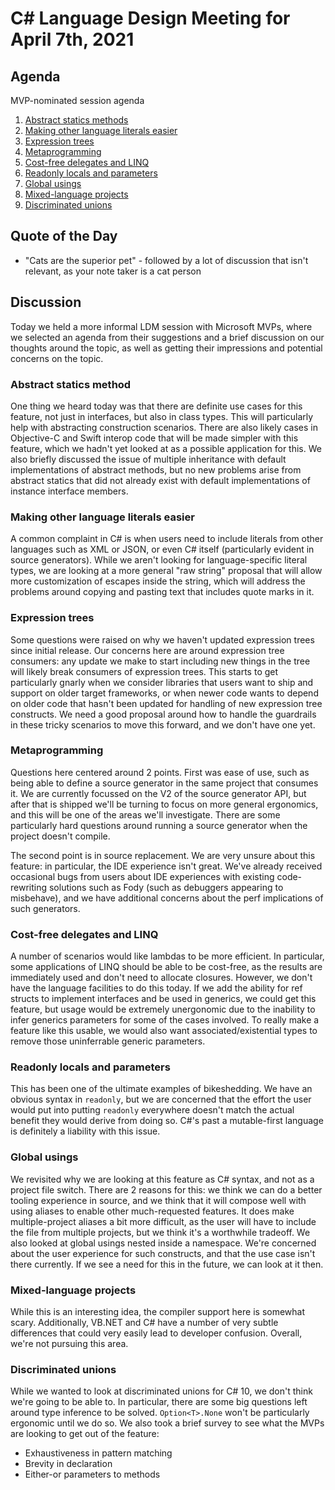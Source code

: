 # C# Language Design Meeting for April 7th, 2021

## Agenda

MVP-nominated session agenda

1. [Abstract statics methods](#abstract-statics-methods)
2. [Making other language literals easier](#making-other-language-literals-easier)
3. [Expression trees](#expression-trees)
4. [Metaprogramming](#metaprogramming)
5. [Cost-free delegates and LINQ](#cost-free-delegates-and-linq)
6. [Readonly locals and parameters](#readonly-locals-and-parameters)
7. [Global usings](#global-usings)
8. [Mixed-language projects](#mixed-language-projects)
9. [Discriminated unions](#discriminated-unions)

## Quote of the Day

- "Cats are the superior pet" - followed by a lot of discussion that isn't relevant, as your note taker is a cat person

## Discussion

Today we held a more informal LDM session with Microsoft MVPs, where we selected an agenda from their suggestions and a brief discussion
on our thoughts around the topic, as well as getting their impressions and potential concerns on the topic.

### Abstract statics method

One thing we heard today was that there are definite use cases for this feature, not just in interfaces, but also in class types. This will
particularly help with abstracting construction scenarios. There are also likely cases in Objective-C and Swift interop code that will be
made simpler with this feature, which we hadn't yet looked at as a possible application for this. We also briefly discussed the issue of
multiple inheritance with default implementations of abstract methods, but no new problems arise from abstract statics that did not already
exist with default implementations of instance interface members.

### Making other language literals easier

A common complaint in C# is when users need to include literals from other languages such as XML or JSON, or even C# itself (particularly
evident in source generators). While we aren't looking for language-specific literal types, we are looking at a more general "raw string"
proposal that will allow more customization of escapes inside the string, which will address the problems around copying and pasting text
that includes quote marks in it.

### Expression trees

Some questions were raised on why we haven't updated expression trees since initial release. Our concerns here are around expression tree
consumers: any update we make to start including new things in the tree will likely break consumers of expression trees. This starts to get
particularly gnarly when we consider libraries that users want to ship and support on older target frameworks, or when newer code wants to
depend on older code that hasn't been updated for handling of new expression tree constructs. We need a good proposal around how to handle the
guardrails in these tricky scenarios to move this forward, and we don't have one yet.

### Metaprogramming

Questions here centered around 2 points. First was ease of use, such as being able to define a source generator in the same project that
consumes it. We are currently focussed on the V2 of the source generator API, but after that is shipped we'll be turning to focus on more
general ergonomics, and this will be one of the areas we'll investigate. There are some particularly hard questions around running a source
generator when the project doesn't compile.

The second point is in source replacement. We are very unsure about this feature: in particular, the IDE experience isn't great. We've
already received occasional bugs from users about IDE experiences with existing code-rewriting solutions such as Fody (such as debuggers
appearing to misbehave), and we have additional concerns about the perf implications of such generators.

### Cost-free delegates and LINQ

A number of scenarios would like lambdas to be more efficient. In particular, some applications of LINQ should be able to be cost-free, as
the results are immediately used and don't need to allocate closures. However, we don't have the language facilities to do this today. If
we add the ability for ref structs to implement interfaces and be used in generics, we could get this feature, but usage would be extremely
unergonomic due to the inability to infer generics parameters for some of the cases involved. To really make a feature like this usable, we
would also want associated/existential types to remove those uninferrable generic parameters.

### Readonly locals and parameters

This has been one of the ultimate examples of bikeshedding. We have an obvious syntax in `readonly`, but we are concerned that the effort
the user would put into putting `readonly` everywhere doesn't match the actual benefit they would derive from doing so. C#'s past a
mutable-first language is definitely a liability with this issue.

### Global usings

We revisited why we are looking at this feature as C# syntax, and not as a project file switch. There are 2 reasons for this: we think we
can do a better tooling experience in source, and we think that it will compose well with using aliases to enable other much-requested
features. It does make multiple-project aliases a bit more difficult, as the user will have to include the file from multiple projects,
but we think it's a worthwhile tradeoff. We also looked at global usings nested inside a namespace. We're concerned about the user experience
for such constructs, and that the use case isn't there currently. If we see a need for this in the future, we can look at it then.

### Mixed-language projects

While this is an interesting idea, the compiler support here is somewhat scary. Additionally, VB.NET and C# have a number of very subtle
differences that could very easily lead to developer confusion. Overall, we're not pursuing this area.

### Discriminated unions

While we wanted to look at discriminated unions for C# 10, we don't think we're going to be able to. In particular, there are some big questions
left around type inference to be solved. `Option<T>.None` won't be particularly ergonomic until we do so. We also took a brief survey to see
what the MVPs are looking to get out of the feature:

* Exhaustiveness in pattern matching
* Brevity in declaration
* Either-or parameters to methods
